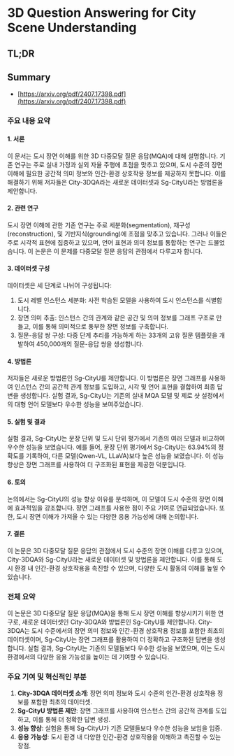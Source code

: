 # 3D Question Answering for City Scene Understanding
## TL;DR
## Summary
- [https://arxiv.org/pdf/2407.17398.pdf](https://arxiv.org/pdf/2407.17398.pdf)

### 주요 내용 요약

#### 1. 서론
이 문서는 도시 장면 이해를 위한 3D 다중모달 질문 응답(MQA)에 대해 설명합니다. 기존 연구는 주로 실내 가정과 실외 자율 주행에 초점을 맞추고 있으며, 도시 수준의 장면 이해에 필요한 공간적 의미 정보와 인간-환경 상호작용 정보를 제공하지 못합니다. 이를 해결하기 위해 저자들은 City-3DQA라는 새로운 데이터셋과 Sg-CityU라는 방법론을 제안합니다.

#### 2. 관련 연구
도시 장면 이해에 관한 기존 연구는 주로 세분화(segmentation), 재구성(reconstruction), 및 기반지식(grounding)에 초점을 맞추고 있습니다. 그러나 이들은 주로 시각적 표현에 집중하고 있으며, 언어 표현과 의미 정보를 통합하는 연구는 드물었습니다. 이 논문은 이 문제를 다중모달 질문 응답의 관점에서 다루고자 합니다.

#### 3. 데이터셋 구성
데이터셋은 세 단계로 나뉘어 구성됩니다:
1. 도시 레벨 인스턴스 세분화: 사전 학습된 모델을 사용하여 도시 인스턴스를 식별합니다.
2. 장면 의미 추출: 인스턴스 간의 관계와 같은 공간 및 의미 정보를 그래프 구조로 만들고, 이를 통해 의미적으로 풍부한 장면 정보를 구축합니다.
3. 질문-응답 쌍 구성: 다중 단계 추리를 가능하게 하는 33개의 고유 질문 템플릿을 개발하여 450,000개의 질문-응답 쌍을 생성합니다.

#### 4. 방법론
저자들은 새로운 방법론인 Sg-CityU를 제안합니다. 이 방법론은 장면 그래프를 사용하여 인스턴스 간의 공간적 관계 정보를 도입하고, 시각 및 언어 표현을 결합하여 최종 답변을 생성합니다. 실험 결과, Sg-CityU는 기존의 실내 MQA 모델 및 제로 샷 설정에서의 대형 언어 모델보다 우수한 성능을 보여주었습니다.

#### 5. 실험 및 결과
실험 결과, Sg-CityU는 문장 단위 및 도시 단위 평가에서 기존의 여러 모델과 비교하여 우수한 성능을 보였습니다. 예를 들어, 문장 단위 평가에서 Sg-CityU는 63.94%의 정확도를 기록하여, 다른 모델(Qwen-VL, LLaVA)보다 높은 성능을 보였습니다. 이 성능 향상은 장면 그래프를 사용하여 더 구조화된 표현을 제공한 덕분입니다.

#### 6. 토의
논의에서는 Sg-CityU의 성능 향상 이유를 분석하며, 이 모델이 도시 수준의 장면 이해에 효과적임을 강조합니다. 장면 그래프를 사용한 점이 주요 기여로 언급되었습니다. 또한, 도시 장면 이해가 가져올 수 있는 다양한 응용 가능성에 대해 논의합니다.

#### 7. 결론
이 논문은 3D 다중모달 질문 응답의 관점에서 도시 수준의 장면 이해를 다루고 있으며, City-3DQA와 Sg-CityU라는 새로운 데이터셋 및 방법론을 제안합니다. 이를 통해 도시 환경 내 인간-환경 상호작용을 촉진할 수 있으며, 다양한 도시 활동의 이해를 높일 수 있습니다.

### 전체 요약
이 논문은 3D 다중모달 질문 응답(MQA)을 통해 도시 장면 이해를 향상시키기 위한 연구로, 새로운 데이터셋인 City-3DQA와 방법론인 Sg-CityU를 제안합니다. City-3DQA는 도시 수준에서의 장면 의미 정보와 인간-환경 상호작용 정보를 포함한 최초의 데이터셋이며, Sg-CityU는 장면 그래프를 활용하여 더 정확하고 구조화된 답변을 생성합니다. 실험 결과, Sg-CityU는 기존의 모델들보다 우수한 성능을 보였으며, 이는 도시 환경에서의 다양한 응용 가능성을 높이는 데 기여할 수 있습니다.

### 주요 기여 및 혁신적인 부분
1. **City-3DQA 데이터셋 소개**: 장면 의미 정보와 도시 수준의 인간-환경 상호작용 정보를 포함한 최초의 데이터셋.
2. **Sg-CityU 방법론 제안**: 장면 그래프를 사용하여 인스턴스 간의 공간적 관계를 도입하고, 이를 통해 더 정확한 답변 생성.
3. **성능 향상**: 실험을 통해 Sg-CityU가 기존 모델들보다 우수한 성능을 보임을 입증.
4. **응용 가능성**: 도시 환경 내 다양한 인간-환경 상호작용을 이해하고 촉진할 수 있는 장점.
